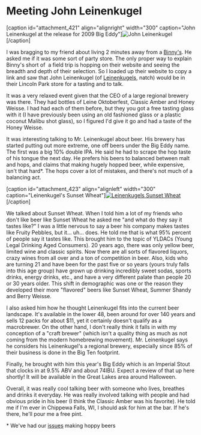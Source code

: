 Meeting John Leinenkugel
========================

\[caption id="attachment\_421" align="alignright" width="300" caption="John Leinenkugel at the release for 2009 Big Eddy"\]![John Leinenkugel](http://www.yeastboundanddown.com/wp-content/uploads/2010/10/john_leine-300x225.jpg "john_leine")\[/caption\]

I was bragging to my friend about living 2 minutes away from a [Binny's](http://www.binnys.com "Binny's Beverage Depot"). He asked me if it was some sort of party store. The only proper way to explain Binny's short of  a field trip is hopping on their website and seeing the breadth and depth of their selection. So I loaded up their website to copy a link and saw that John Leinenkugel (of [Leinenkugels](http://leinie.com/ "Jacob Leinenkugel Brewing Company"), natch) would be in their Lincoln Park store for a tasting and to talk.

It was a very relaxed event given that the CEO of a large regional brewery was there. They had bottles of Leine Oktoberfest, Classic Amber and Honey Weisse. I had had each of them before, but they you got a free tasting glass with it (I have previously been using an old fashioned glass or a plastic coconut Malibu shot glass), so I figured I'd give it go and had a taste of the Honey Weisse.

It was interesting talking to Mr. Leinenkugel about beer. His brewery has started putting out more extreme, one off beers under the Big Eddy name. The first was a big 10% double IPA. He said he had to scrape the hop taste of his tongue the next day. He prefers his beers to balanced between malt and hops, and claims that making hugely hopped beer, while expensive, isn't that hard\*. The hops cover a lot of mistakes, and there's not much of a balancing act.

\[caption id="attachment\_423" align="alignleft" width="300" caption="Leinenkugel's Sunset Wheat"\][![Leinenkugels Sunset Wheat](http://www.yeastboundanddown.com/wp-content/uploads/2010/10/Leinenkugels-Sunset-Wheat-300x207.jpg "Leinenkugels Sunset Wheat")](http://www.yeastboundanddown.com/wp-content/uploads/2010/10/Leinenkugels-Sunset-Wheat.jpg)\[/caption\]

We talked about Sunset Wheat. When I told him a lot of my friends who don't like beer like Sunset Wheat he asked me "and what do they say it tastes like?" I was a little nervous to say a beer his company makes tastes like Fruity Pebbles, but it... uh... does. He told me that is what 95% percent of people say it tastes like. This brought him to the topic of YLDACs (Young Legal Drinking Aged Consumers). 20 years ago, there was only yellow beer, limited wine and classic spirits. Now there are all sorts of flavored liquors, crazy wines from all over and a ton of competition in beer. Also, kids who are turning 21 and have been for the past five or so years (yours truly falls into this age group) have grown up drinking incredibly sweet sodas, sports drinks, energy drinks, etc., and have a very different palate than people 20 or 30 years older. This shift in demographic was one or the reason they developed their more "flavored" beers like Sunset Wheat, Summer Shandy and Berry Weisse.

I also asked him how he thought Leinenkugel fits into the current beer landscape. It's available in the lower 48, been around for over 140 years and sells 12 packs for about $11, yet it certainly doesn't qualify as a macrobrewer. On the other hand, I don't really think it falls in with my conception of a "craft brewer" (which isn't a quality thing as much as not coming from the modern homebrewing movement). Mr. Leinenkugel says he considers his Leinenkugel's a regional brewery, especially since 85% of their business is done in the Big Ten footprint.

Finally, he brought with him this year's Big Eddy which is an Imperial Stout that clocks in at 9.5% ABV and about 74IBU. Expect a review of that up here shortly! It will be available in the Great Lakes area around Halloween.

Overall, it was really cool talking beer with someone who lives, breathes and drinks it everyday. He was really involved talking with people and had obvious pride in his beer (I think the Classic Amber was his favorite). He told me if I'm ever in Chippewa Falls, WI, I should ask for him at the bar. If he's there, he'll pour me a free pint.

\* We've had our [issues](http://www.yeastboundanddown.com/2010/06/a-tale-of-two-ales/) making hoppy beers